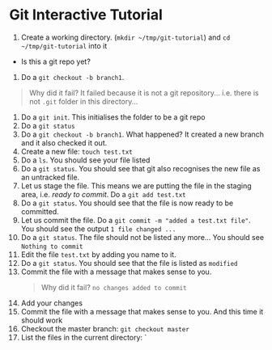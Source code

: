 # Git Interactive Tutorial

1. Create a working directory. (`mkdir ~/tmp/git-tutorial`) and `cd ~/tmp/git-tutorial` into it

- Is this a git repo yet?

1. Do a `git checkout -b branch1`.

> Why did it fail? It failed because it is not a git repository... i.e. there is not `.git` folder in this directory...

1. Do a `git init`. This initialises the folder to be a git repo
1. Do a `git status`
1. Do a `git checkout -b branch1`. What happened? It created a new branch and it also checked it out.
1. Create a new file: `touch test.txt`
1. Do a `ls`. You should see your file listed
1. Do a `git status`. You should see that git also recognises the new file as an untracked file.
1. Let us stage the file. This means we are putting the file in the staging area, i.e. _ready to commit_. Do a `git add test.txt`
1. Do a `git status`. You should see that the file is now ready to be committed.
1. Let us commit the file. Do a `git commit -m "added a test.txt file"`. You should see the output `1 file changed ...`
1. Do a `git status`. The file should not be listed any more... You should see `Nothing to commit`
1. Edit the file `test.txt` by adding you name to it.
1. Do a `git status`. You should see that the file is listed as `modified`
1. Commit the file with a message that makes sense to you.
   > Why did it fail? `no changes added to commit`
1. Add your changes
1. Commit the file with a message that makes sense to you. And this time it should work
1. Checkout the master branch: `git checkout master`
1. List the files in the current directory: `
